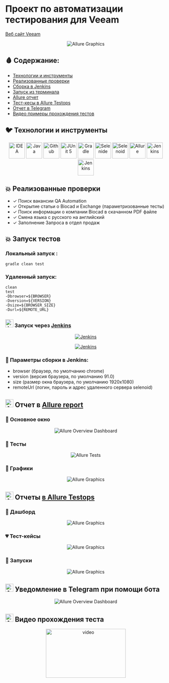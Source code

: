 # Проект по автоматизации тестирования для Veeam
<a target="_blank" href="https://www.veeam.com/ru/">Веб сайт Veeam</a>

<p align="center">
<img title="Allure Graphics" src="images/screens/Veeam.png">
</p>

## :drop_of_blood: Содержание:

- [Технологии и инструменты](#earth_africa-технологии-и-инструменты)
- [Реализованные проверки](#earth_africa-Реализованные-проверки)
- [Сборка в Jenkins](#earth_africa-Jenkins-job)
- [Запуск из терминала](#earth_africa-Запуск-тестов-из-терминала)
- [Allure отчет](#earth_africa-Allure-отчет)
- [Тест-кесы в Allure Testops](#earth_africa-Тест-кесы-в-Allure-Testops)
- [Отчет в Telegram](#earth_africa-Уведомление-в-Telegram-при-помощи-бота)
- [Видео примеры прохождения тестов](#earth_africa-Примеры-видео-о-прохождении-тестов)

## :bird: Технологии и инструменты

<p align="center">
<a href="https://www.jetbrains.com/idea/"><img src="images/logo/Idea.svg" width="50" height="50"  alt="IDEA"/></a>
<a href="https://www.java.com/"><img src="images/logo/Java.svg" width="50" height="50"  alt="Java"/></a>
<a href="https://github.com/"><img src="images/logo/GitHub.svg" width="50" height="50"  alt="Github"/></a>
<a href="https://junit.org/junit5/"><img src="images/logo/Junit5.svg" width="50" height="50"  alt="JUnit 5"/></a>
<a href="https://gradle.org/"><img src="images/logo/Gradle.svg" width="50" height="50"  alt="Gradle"/></a>
<a href="https://selenide.org/"><img src="images/logo/Selenide.svg" width="50" height="50"  alt="Selenide"/></a>
<a href="https://aerokube.com/selenoid/"><img src="images/logo/Selenoid.svg" width="50" height="50"  alt="Selenoid"/></a>
<a href="https://github.com/allure-framework/allure2"><img src="images/logo/Allure.svg" width="50" height="50"  alt="Allure"/></a>
<a href="https://www.jenkins.io/"><img src="images/logo/Jenkins.svg" width="50" height="50"  alt="Jenkins"/></a>
<a href="https://qameta.io/"><img src="images/logo/Allure_TO.svg" width="50" height="50"  alt="Jenkins"/></a>
</p>

## :boom: Реализованные проверки

- ✓ Поиск вакансии QA Automation
- ✓ Открытие статьи о Biocad и Exchange (параметризованные тесты)
- ✓ Поиск информации о компании Biocad в скачанном PDF файле
- ✓ Смена языка с русского на английский
- ✓ Заполнение Запроса в отдел продаж

## :boom: Запуск тестов

### Локальный запуск :
```
gradle clean test
```

### Удаленный запуск:
```
clean
test
-Dbrowser=${BROWSER}
-Dversion=${VERSION}
-Dsize=${BROWSER_SIZE}
-Durl=${REMOTE_URL}
```

### <img src="images/logo/Jenkins.svg" width="25" height="25"  alt="Jenkins"/></a> Запуск через  <a target="_blank" href="https://jenkins.autotests.cloud/job/10_DikayaAV_diploma/"> Jenkins </a>

<p align="center">
<a href="https://jenkins.autotests.cloud/job/10_DikayaAV_diploma/"><img src="images/screens/Jenkins.png" alt="Jenkins"/></a>
</p>

<p align="center">
<a href="https://jenkins.autotests.cloud/job/10_DikayaAV_diploma/"><img src="images/screens/Jenkins2.png" alt="Jenkins"/></a>
</p>

### :maple_leaf: Параметры сборки в Jenkins:

- browser (браузер, по умолчанию chrome)
- version (версия браузера, по умолчанию 91.0)
- size (размер окна браузера, по умолчанию 1920x1080)
- remoteUrl (логин, пароль и адрес удаленного сервера selenoid)






## <img src="images/logo/Allure.svg" width="25" height="25"  alt="Allure"/></a> Отчет в <a target="_blank" href="https://jenkins.autotests.cloud/job/10_DikayaAV_diploma/allure/">Allure report</a>

### :lady_beetle: Основное окно

<p align="center">
<img title="Allure Overview Dashboard" src="images/screens/Allure_Report3.png">
</p>

### :cherries: Тесты

<p align="center">
<img title="Allure Tests" src="images/screens/Allure_Report4.png">
</p>

### :cut_of_meat: Графики

<p align="center">
<img title="Allure Graphics" src="images/screens/Allure_Report2.png">
</p>

## <img src="images/logo/Allure_TO.svg" width="25" height="25"  alt="Allure"/></a> Отчеты <a target="_blank" href="https://allure.autotests.cloud/project/1176/dashboards">в Allure Testops</a>

### :lobster: Дашборд
<p align="center">
<img title="Allure Graphics" src="images/screens/Allure_TO.png">
</p>

### :broken_heart: Тест-кейсы
<p align="center">
<img title="Allure Graphics" src="images/screens/Allure_TO2.png">
</p>

### :japanese_goblin: Запуски
<p align="center">
<img title="Allure Graphics" src="images/screens/Allure_TO3.png">
</p>

## <img src="images/logo/Telegram.svg" width="25" height="25"  alt="Allure"/></a> Уведомление в Telegram при помощи бота

<p align="center">
<img title="Allure Overview Dashboard" src="images/screens/Telegram.png" >
</p>


## <img src="images/logo/Selenoid.svg" width="25" height="25"  alt="Allure"/></a> Видео прохождения теста

<p align="center">
<img title="Selenoid Video" src="images/gif/test.gif" width="250" height="153"  alt="video"> 
</p>
